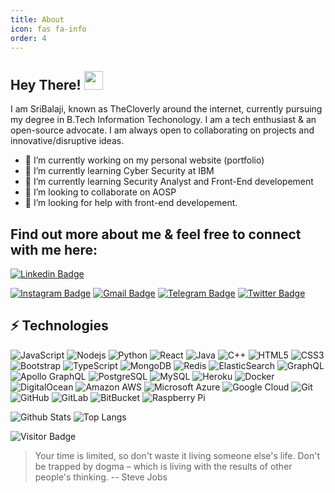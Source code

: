 ```yaml
---
title: About
icon: fas fa-info
order: 4
---
```



## Hey There! <img src="https://raw.githubusercontent.com/aemmadi/aemmadi/master/wave.gif" width="30px">

<!--
**iamthecloverly/iamthecloverly** is a ✨ _special_ ✨ repository because its `README.md` (this file) appears on your GitHub profile.

Here are some ideas to get you started:

- 🔭 I’m currently working on ...
- 🌱 I’m currently learning ...
- 👯 I’m looking to collaborate on ...
- 🤔 I’m looking for help with ...
- 💬 Ask me about ...
- 📫 How to reach me: ...
- 😄 Pronouns: ...
- ⚡ Fun fact: ...
-->

I am SriBalaji, known as TheCloverly around the internet, currently pursuing my degree in B.Tech Information Techonology. I am a tech enthusiast & an open-source advocate. I am always open to collaborating on projects and innovative/disruptive ideas. 
 - 🔭 I’m currently working on my personal website (portfolio)
 - 🌱 I’m currently learning Cyber Security at IBM
 - 🌱 I’m currently learning Security Analyst and Front-End developement
 - 👯 I’m looking to collaborate on AOSP
 - 🤔 I’m looking for help with front-end developement.

## Find out more about me & feel free to connect with me here:

[![Linkedin Badge](https://img.shields.io/badge/-SriBalajiSenthilKumar-blue?style=flat-square&logo=Linkedin&logoColor=white&link=https://www.linkedin.com/in/thecloverly/)](https://www.linkedin.com/in/thecloverly/)
<!--[![XDA Badge](https://img.shields.io/badge/-@TheCloverly-00acee?style=flat&logo=Twitter&logoColor=white)](https://forum.xda-developers.com/m/thecloverly.11380049/"XDA profile") -->
[![Instagram Badge](https://img.shields.io/badge/-SriBalaji-purple?style=flat-square&logo=instagram&logoColor=white&link=https://instagram.com/iamm.sribalaji/)](https://instagram.com/iam.sribalaji)
[![Gmail Badge](https://img.shields.io/badge/-sribalajisenthilkumar@gmail.com-c14438?style=flat-square&logo=Gmail&logoColor=white&link=mailto:sribalajisenthilkumar@gmail.com)](mailto:sribalajisenthilkumar@gmail.com)
[![Telegram Badge](https://img.shields.io/badge/-@TheCloverly-0088CC?style=flat&logo=Telegram&logoColor=white)](https://t.me/TheCloverly "Contact on Telegram")
[![Twitter Badge](https://img.shields.io/badge/-@thecloverly-00acee?style=flat&logo=Twitter&logoColor=white)](https://twitter.com/intent/follow?screen_name=thecloverly "Follow on Twitter")

## ⚡ Technologies

![JavaScript](https://img.shields.io/badge/-JavaScript-black?style=flat-square&logo=javascript)
![Nodejs](https://img.shields.io/badge/-Nodejs-black?style=flat-square&logo=Node.js)
![Python](https://img.shields.io/badge/-Python-black?style=flat-square&logo=Python)
![React](https://img.shields.io/badge/-React-black?style=flat-square&logo=react)
![Java](https://img.shields.io/badge/-java-E34A86?style=flat-square&logo=java)
![C++](https://img.shields.io/badge/-C++-00599C?style=flat-square&logo=c)
![HTML5](https://img.shields.io/badge/-HTML5-E34F26?style=flat-square&logo=html5&logoColor=white)
![CSS3](https://img.shields.io/badge/-CSS3-1572B6?style=flat-square&logo=css3)
![Bootstrap](https://img.shields.io/badge/-Bootstrap-563D7C?style=flat-square&logo=bootstrap)
![TypeScript](https://img.shields.io/badge/-TypeScript-007ACC?style=flat-square&logo=typescript)
![MongoDB](https://img.shields.io/badge/-MongoDB-black?style=flat-square&logo=mongodb)
![Redis](https://img.shields.io/badge/-Redis-black?style=flat-square&logo=Redis)
![ElasticSearch](https://img.shields.io/badge/-ElasticSearch-005571?style=flat-square&logo=elasticsearch)
![GraphQL](https://img.shields.io/badge/-GraphQL-E10098?style=flat-square&logo=graphql)
![Apollo GraphQL](https://img.shields.io/badge/-Apollo%20GraphQL-311C87?style=flat-square&logo=apollo-graphql)
![PostgreSQL](https://img.shields.io/badge/-PostgreSQL-336791?style=flat-square&logo=postgresql)
![MySQL](https://img.shields.io/badge/-MySQL-black?style=flat-square&logo=mysql)
![Heroku](https://img.shields.io/badge/-Heroku-430098?style=flat-square&logo=heroku)
![Docker](https://img.shields.io/badge/-Docker-black?style=flat-square&logo=docker)
![DigitalOcean](https://img.shields.io/badge/-Digital%20Ocean-darkblue?style=flat-square&logo=digitalocean)
![Amazon AWS](https://img.shields.io/badge/Amazon%20AWS-232F3E?style=flat-square&logo=amazon-aws)
![Microsoft Azure](https://img.shields.io/badge/Microsoft%20Azure-232F7E?style=flat-square&logo=microsoft-azure)
![Google Cloud](https://img.shields.io/badge/Google%20Cloud-black?style=flat-square&logo=google-cloud)
![Git](https://img.shields.io/badge/-Git-black?style=flat-square&logo=git)
![GitHub](https://img.shields.io/badge/-GitHub-181717?style=flat-square&logo=github)
![GitLab](https://img.shields.io/badge/-GitLab-FCA121?style=flat-square&logo=gitlab)
![BitBucket](https://img.shields.io/badge/-BitBucket-darkblue?style=flat-square&logo=bitbucket)
![Raspberry Pi](https://img.shields.io/badge/-Raspberry%20Pi-C51A4A?style=flat-square&logo=Raspberry-Pi)

![Github Stats](https://github-readme-stats.vercel.app/api?username=iamthecloverly&count_private=true&show_icons=true&include_all_commits=true&theme=tokyonight&show_owner=true)
![Top Langs](https://github-readme-stats.vercel.app/api/top-langs/?username=iamthecloverly&hide=TeX&layout=compact&theme=tokyonight&langs_count=8)

![Visitor Badge](https://visitor-badge.laobi.icu/badge?page_id=aemmadi.aemmadi)

> Your time is limited, so don't waste it living someone else's life. Don't be trapped by dogma – which is living with the results of other people's thinking.
> -- Steve Jobs

